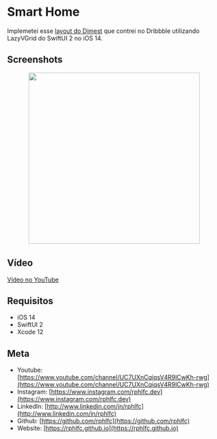 # Smart Home
Implemetei esse [layout do Dimest](https://dribbble.com/shots/14180391-Smart-Home) que contrei no Dribbble utilizando LazyVGrid do SwiftUI 2 no iOS 14.

## Screenshots
<p align="center">
    <img src="https://user-images.githubusercontent.com/16376748/93145293-5813c380-f6c2-11ea-85c6-e00b92bd31ba.png" width="400">&nbsp;
</p>
 
## Vídeo
[Vídeo no YouTube](https://youtu.be/kGX4cBvnWk8)

## Requisitos
- iOS 14
- SwiftUI 2
- Xcode 12

## Meta
- Youtube: [https://www.youtube.com/channel/UC7UXnCqiqsV4R9lCwKh-rwg](https://www.youtube.com/channel/UC7UXnCqiqsV4R9lCwKh-rwg)
- Instagram: [https://www.instagram.com/rphlfc.dev](https://www.instagram.com/rphlfc.dev)
- LinkedIn: [http://www.linkedin.com/in/rphlfc](http://www.linkedin.com/in/rphlfc)
- Github: [https://github.com/rphlfc](https://github.com/rphlfc)
- Website: [https://rphlfc.github.io](https://rphlfc.github.io)

